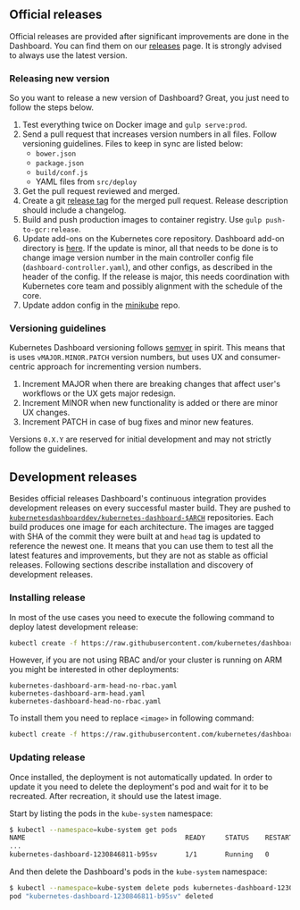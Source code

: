 ## Official releases

Official releases are provided after significant improvements are done in the Dashboard. You can find them on our [releases](https://github.com/kubernetes/dashboard/releases) page. It is strongly advised to always use the latest version.

### Releasing new version

So you want to release a new version of Dashboard? Great, you just need to follow the steps below.

1. Test everything twice on Docker image and `gulp serve:prod`.
2. Send a pull request that increases version numbers in all files. Follow versioning guidelines. Files to keep in sync are listed below:
   - `bower.json`
   - `package.json`
   - `build/conf.js`
   - YAML files from `src/deploy`
3. Get the pull request reviewed and merged.
4. Create a git [release tag](https://github.com/kubernetes/dashboard/releases/) for the merged pull request. Release description should include a changelog.
5. Build and push production images to container registry. Use `gulp push-to-gcr:release`.
6. Update add-ons on the Kubernetes core repository. Dashboard add-on directory is [here](https://github.com/kubernetes/kubernetes/tree/master/cluster/addons/dashboard). If the update is minor, all that needs to be done is to change image version number in the main controller config file (`dashboard-controller.yaml`), and other configs, as described in the header of the config. If the release is major, this needs coordination with Kubernetes core team and possibly alignment with the schedule of the core.
7. Update addon config in the [minikube](https://github.com/kubernetes/minikube/tree/master/deploy/addons) repo.

### Versioning guidelines

Kubernetes Dashboard versioning follows [semver](http://semver.org/) in spirit. This means
that is uses `vMAJOR.MINOR.PATCH` version numbers, but uses UX and consumer-centric approach for
incrementing version numbers.

1. Increment MAJOR when there are breaking changes that affect user's workflows or the UX gets
   major redesign.
1. Increment MINOR when new functionality is added or there are minor UX changes.
1. Increment PATCH in case of bug fixes and minor new features.

Versions `0.X.Y` are reserved for initial development and may not strictly follow the guidelines.

## Development releases

Besides official releases Dashboard's continuous integration provides development releases on every successful master build. They are pushed to [`kubernetesdashboarddev/kubernetes-dashboard-$ARCH`](https://hub.docker.com/r/kubernetesdashboarddev)
repositories. Each build produces one image for each architecture. The images are tagged
with SHA of the commit they were built at and `head` tag is updated to reference the newest one. It means that you can use them to test all the latest features and improvements, but they are not as stable as official releases. Following sections describe installation and discovery of development releases.

### Installing release

In most of the use cases you need to execute the following command to deploy latest development release:

```sh
kubectl create -f https://raw.githubusercontent.com/kubernetes/dashboard/master/src/deploy/kubernetes-dashboard-head.yaml
```

However, if you are not using RBAC and/or your cluster is running on ARM you might be interested in other deployments:

```
kubernetes-dashboard-arm-head-no-rbac.yaml
kubernetes-dashboard-arm-head.yaml
kubernetes-dashboard-head-no-rbac.yaml
```
To install them you need to replace `<image>` in following command:

```sh
kubectl create -f https://raw.githubusercontent.com/kubernetes/dashboard/master/src/deploy/<image>
```

### Updating release

Once installed, the deployment is not automatically updated. In order to update it you need to delete the deployment's pod and wait for it to be recreated. After recreation, it should use the latest image.

Start by listing the pods in the `kube-system` namespace:

```sh
$ kubectl --namespace=kube-system get pods
NAME                                        READY     STATUS    RESTARTS   AGE
...
kubernetes-dashboard-1230846811-b95sv       1/1       Running   0          5m
```

And then delete the Dashboard's pods in the `kube-system` namespace:

```sh
$ kubectl --namespace=kube-system delete pods kubernetes-dashboard-1230846811-b95sv
pod "kubernetes-dashboard-1230846811-b95sv" deleted
```